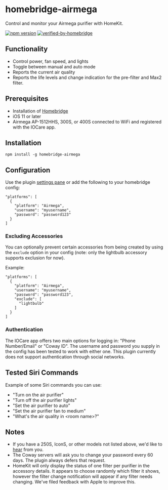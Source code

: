 # homebridge-airmega

Control and monitor your Airmega purifier with HomeKit.

[![npm version](http://img.shields.io/npm/v/@ohmantics/homebridge-airmega.svg)](https://npmjs.org/package/@ohmantics/homebridge-airmega) [![verified-by-homebridge](https://badgen.net/badge/homebridge/verified/purple)](https://github.com/homebridge/homebridge/wiki/Verified-Plugins)

## Functionality

* Control power, fan speed, and lights
* Toggle between manual and auto mode
* Reports the current air quality
* Reports the life levels and change indication for the pre-filter and Max2 filter.

## Prerequisites

* Installation of [Homebridge](https://github.com/nfarina/homebridge)
* iOS 11 or later
* Airmega AP-1512HHS, 300S, or 400S connected to WiFi and registered with the IOCare app.

## Installation

```
npm install -g homebridge-airmega
```

## Configuration

Use the plugin [settings pane](https://www.npmjs.com/package/homebridge-config-ui-x) or add the following to your homebridge config:

```
"platforms": [
  {
    "platform": "Airmega",
    "username": "myusername",
    "password": "password123"
  }
]
```

### Excluding Accessories

You can optionally prevent certain accessories from being created by using the `exclude` option in your config (note: only the lightbulb accessory supports exclusion for now).

Example:

```
"platforms": [
  {
    "platform": "Airmega",
    "username": "myusername",
    "password": "password123",
    "exclude": [
      "lightbulb"
    ]
  }
]
```

### Authentication

The IOCare app offers two main options for logging in: "Phone Number/Email" or "Coway ID". The username and password you supply in the config has been tested to work with either one. This plugin currently does not support authentication through social networks.

## Tested Siri Commands

Example of some Siri commands you can use:

* "Turn on the air purifier"
* "Turn off the air purifier lights"
* "Set the air purifier to auto"
* "Set the air purifier fan to medium"
* "What's the air quality in \<room name\>?"

## Notes

* If you have a 250S, IconS, or other models not listed above, we'd like to [hear](https://github.com/ohmantics/homebridge-airmega/issues) from you.
* The Coway servers will ask you to change your password every 60 days. The plugin always defers that request.
* HomeKit will only display the status of one filter per purifier in the accessory details. It appears to choose randomly which filter it shows, however the filter change notification will appear if any filter needs changing. We've filed feedback with Apple to improve this.